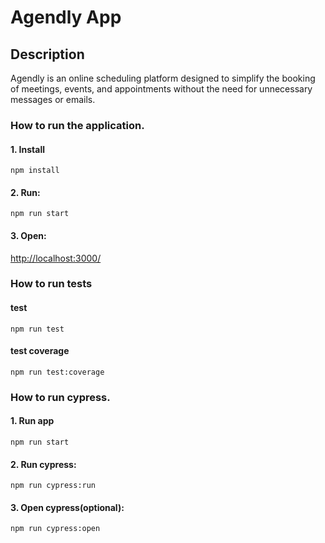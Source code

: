 # Agendly App

## Description

Agendly is an online scheduling platform designed to simplify the booking of meetings, events, and appointments without the need for unnecessary messages or emails.

### How to run the application.

#### 1. Install

    npm install

#### 2. Run:

    npm run start

#### 3. Open:

[http://localhost:3000/](http://localhost:3000/)

### How to run tests

#### test

    npm run test

#### test coverage

    npm run test:coverage

### How to run cypress.

#### 1. Run app

    npm run start

#### 2. Run cypress:

    npm run cypress:run

#### 3. Open cypress(optional):

    npm run cypress:open